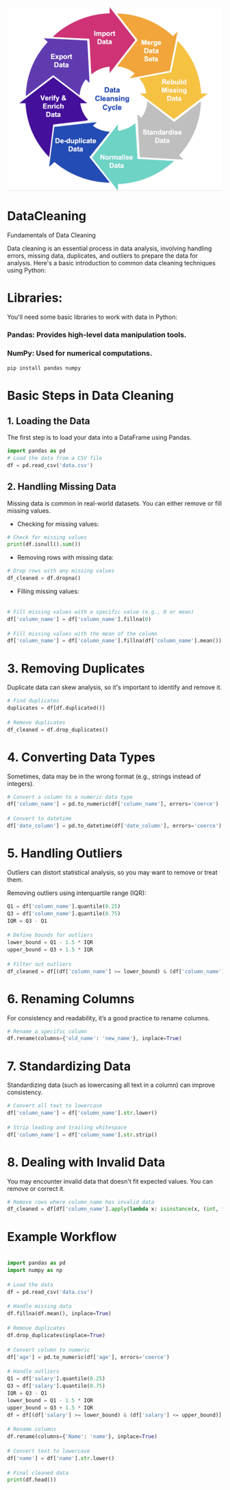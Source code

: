![DataCleaning](DataCleaning.png)

# DataCleaning
Fundamentals of Data Cleaning

Data cleaning is an essential process in data analysis, involving handling errors, missing data, duplicates, and outliers to prepare the data for analysis. Here's a basic introduction to common data cleaning techniques using Python:

# Libraries:
You'll need some basic libraries to work with data in Python:

### Pandas: Provides high-level data manipulation tools.
### NumPy: Used for numerical computations.

```bash
pip install pandas numpy
```

# Basic Steps in Data Cleaning
## 1. Loading the Data
The first step is to load your data into a DataFrame using Pandas.

```python
import pandas as pd
# Load the data from a CSV file
df = pd.read_csv('data.csv')
```

## 2. Handling Missing Data
Missing data is common in real-world datasets. You can either remove or fill missing values.

- Checking for missing values:
```python
# Check for missing values
print(df.isnull().sum())
```
- Removing rows with missing data:
```python
# Drop rows with any missing values
df_cleaned = df.dropna()
```

- Filling missing values:
```python

# Fill missing values with a specific value (e.g., 0 or mean)
df['column_name'] = df['column_name'].fillna(0)

# Fill missing values with the mean of the column
df['column_name'] = df['column_name'].fillna(df['column_name'].mean())
```

# 3. Removing Duplicates
Duplicate data can skew analysis, so it's important to identify and remove it.

```python
# Find duplicates
duplicates = df[df.duplicated()]

# Remove duplicates
df_cleaned = df.drop_duplicates()
```

# 4. Converting Data Types
Sometimes, data may be in the wrong format (e.g., strings instead of integers).

```python
# Convert a column to a numeric data type
df['column_name'] = pd.to_numeric(df['column_name'], errors='coerce')

# Convert to datetime
df['date_column'] = pd.to_datetime(df['date_column'], errors='coerce')
```

# 5. Handling Outliers
Outliers can distort statistical analysis, so you may want to remove or treat them.

Removing outliers using interquartile range (IQR):
```python
Q1 = df['column_name'].quantile(0.25)
Q3 = df['column_name'].quantile(0.75)
IQR = Q3 - Q1

# Define bounds for outliers
lower_bound = Q1 - 1.5 * IQR
upper_bound = Q3 + 1.5 * IQR

# Filter out outliers
df_cleaned = df[(df['column_name'] >= lower_bound) & (df['column_name'] <= upper_bound)]
```

# 6. Renaming Columns
For consistency and readability, it’s a good practice to rename columns.

```python
# Rename a specific column
df.rename(columns={'old_name': 'new_name'}, inplace=True)
```

# 7. Standardizing Data
Standardizing data (such as lowercasing all text in a column) can improve consistency.

```python
# Convert all text to lowercase
df['column_name'] = df['column_name'].str.lower()

# Strip leading and trailing whitespace
df['column_name'] = df['column_name'].str.strip()
```
# 8. Dealing with Invalid Data
You may encounter invalid data that doesn't fit expected values. You can remove or correct it.

```python
# Remove rows where column_name has invalid data
df_cleaned = df[df['column_name'].apply(lambda x: isinstance(x, (int, float)))]
```

# Example Workflow

```python

import pandas as pd
import numpy as np

# Load the data
df = pd.read_csv('data.csv')

# Handle missing data
df.fillna(df.mean(), inplace=True)

# Remove duplicates
df.drop_duplicates(inplace=True)

# Convert column to numeric
df['age'] = pd.to_numeric(df['age'], errors='coerce')

# Handle outliers
Q1 = df['salary'].quantile(0.25)
Q3 = df['salary'].quantile(0.75)
IQR = Q3 - Q1
lower_bound = Q1 - 1.5 * IQR
upper_bound = Q3 + 1.5 * IQR
df = df[(df['salary'] >= lower_bound) & (df['salary'] <= upper_bound)]

# Rename columns
df.rename(columns={'Name': 'name'}, inplace=True)

# Convert text to lowercase
df['name'] = df['name'].str.lower()

# Final cleaned data
print(df.head())
```
